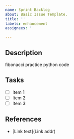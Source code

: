 ```yaml
---
name: Sprint Backlog
about: Basic Issue Template.
title: ''
labels: enhancement
assignees: ''

---
```


## Description 
fibonacci practice python code


## Tasks 
- [ ] Item 1 
- [ ] Item 2 
- [ ] Item 3 

## References 
- [Link text](Link addr)
